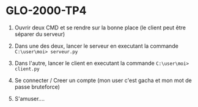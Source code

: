 # GLO-2000-TP4

1. Ouvrir deux CMD et se rendre sur la bonne place (le client peut être séparer du serveur)

2. Dans une des deux, lancer le serveur en executant la commande `C:\user\moi> serveur.py`

3. Dans l'autre, lancer le client en executant la commande `C:\user\moi> client.py`

4. Se connecter / Creer un compte (mon user c'est gacha et mon mot de passe bruteforce)

5. S'amuser....

